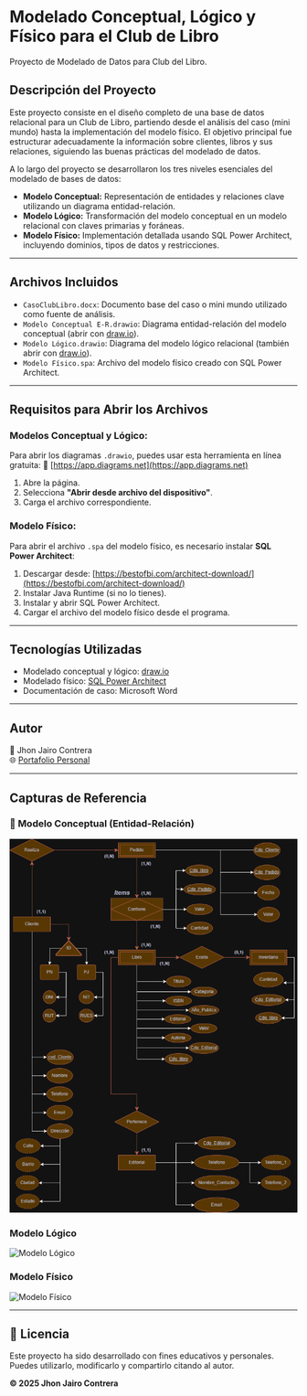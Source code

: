 # Modelado Conceptual, Lógico y Físico para el Club de Libro
Proyecto de Modelado de Datos para Club del Libro.

## Descripción del Proyecto

Este proyecto consiste en el diseño completo de una base de datos relacional para un Club de Libro, partiendo desde el análisis del caso (mini mundo) hasta la implementación del modelo físico. El objetivo principal fue estructurar adecuadamente la información sobre clientes, libros y sus relaciones, siguiendo las buenas prácticas del modelado de datos.

A lo largo del proyecto se desarrollaron los tres niveles esenciales del modelado de bases de datos:

- **Modelo Conceptual:** Representación de entidades y relaciones clave utilizando un diagrama entidad-relación.
- **Modelo Lógico:** Transformación del modelo conceptual en un modelo relacional con claves primarias y foráneas.
- **Modelo Físico:** Implementación detallada usando SQL Power Architect, incluyendo dominios, tipos de datos y restricciones.

---

## Archivos Incluidos

- `CasoClubLibro.docx`: Documento base del caso o mini mundo utilizado como fuente de análisis.
- `Modelo Conceptual E-R.drawio`: Diagrama entidad-relación del modelo conceptual (abrir con [draw.io](https://app.diagrams.net/)).
- `Modelo Lógico.drawio`: Diagrama del modelo lógico relacional (también abrir con [draw.io](https://app.diagrams.net/)).
- `Modelo Físico.spa`: Archivo del modelo físico creado con SQL Power Architect.

---

## Requisitos para Abrir los Archivos

### Modelos Conceptual y Lógico:
Para abrir los diagramas `.drawio`, puedes usar esta herramienta en línea gratuita:
🔗 [https://app.diagrams.net](https://app.diagrams.net)

1. Abre la página.
2. Selecciona **"Abrir desde archivo del dispositivo"**.
3. Carga el archivo correspondiente.

### Modelo Físico:
Para abrir el archivo `.spa` del modelo físico, es necesario instalar **SQL Power Architect**:

1. Descargar desde: [https://bestofbi.com/architect-download/](https://bestofbi.com/architect-download/)
2. Instalar Java Runtime (si no lo tienes).
3. Instalar y abrir SQL Power Architect.
4. Cargar el archivo del modelo físico desde el programa.

---

## Tecnologías Utilizadas

- Modelado conceptual y lógico: [draw.io](https://app.diagrams.net/)
- Modelado físico: [SQL Power Architect](https://bestofbi.com/architect-download/)
- Documentación de caso: Microsoft Word

---

## Autor

👤 Jhon Jairo Contrera  
🌐 [Portafolio Personal](https://pagina-web-personal-nu.vercel.app/)

---

## Capturas de Referencia


### 📘 Modelo Conceptual (Entidad-Relación)

![Modelo Entidad-Relación](https://github.com/Jhoncito07/Modelado-Conceptual-L-gico-F-sico/blob/main/img/Modelo%20E-R.drawio.png?raw=true)

### Modelo Lógico
![Modelo Lógico](https://github.com/Jhoncito07/Modelado-Conceptual-L-gico-F-sico/blob/main/img/Modelo%20L%C3%B3gico.drawio.png)

### Modelo Físico
![Modelo Físico](https://github.com/Jhoncito07/Modelado-Conceptual-L-gico-F-sico/blob/main/img/Modelo%20F%C3%ADsico.png)

---

## 📄 Licencia

Este proyecto ha sido desarrollado con fines educativos y personales.  
Puedes utilizarlo, modificarlo y compartirlo citando al autor.

**© 2025 Jhon Jairo Contrera**
